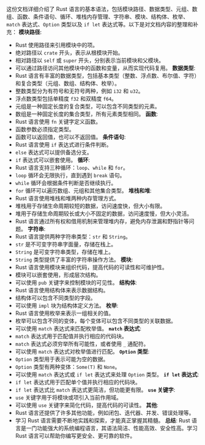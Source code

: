 这份文档详细介绍了 Rust 语言的基本语法，包括模块路径、数据类型、元组、数组、函数、条件语句、循环、堆栈内存管理、字符串、模块、结构体、枚举、`match` 表达式、`Option` 类型以及 `if let` 表达式等。以下是对文档内容的整理和补充：
**模块路径**:
*   Rust 使用路径来引用模块中的项。
*   绝对路径以 `crate` 开头，表示从根模块开始。
*   相对路径以 `self` 或 `super` 开头，分别表示当前模块和父模块。
*   可以通过路径访问其他模块中的函数和变量，从而实现代码复用。
**数据类型**:
*   Rust 语言有丰富的数据类型，包括基本类型（整数、浮点数、布尔值、字符）和复合类型（元组、数组、结构体、枚举）。
*   整数类型分为有符号和无符号两种，例如 `i32` 和 `u32`。
*   浮点数类型包括单精度 `f32` 和双精度 `f64`。
*   元组是一种固定长度的复合类型，可以包含不同类型的元素。
*   数组是一种固定长度的集合类型，所有元素类型相同。
**函数**:
*   Rust 语言使用 `fn` 关键字定义函数。
*   函数参数必须指定类型。
*   函数可以返回值，也可以不返回值。
**条件语句**:
*   Rust 语言使用 `if` 表达式进行条件判断。
*   `else` 表达式可以提供备选分支。
*   `if` 表达式可以嵌套使用。
**循环**:
*   Rust 语言支持三种循环：`loop`、`while` 和 `for`。
*   `loop` 循环会无限执行，直到遇到 `break` 语句。
*   `while` 循环会根据条件判断是否继续执行。
*   `for` 循环可以遍历数组、元组和其他集合类型。
**堆栈和堆**:
*   Rust 语言使用堆栈和堆两种内存管理方式。
*   堆栈用于存储生命周期较短的数据，访问速度快，但大小有限。
*   堆用于存储生命周期较长或大小不固定的数据，访问速度慢，但大小灵活。
*   Rust 语言通过所有权和借用机制来管理堆内存，避免内存泄漏和野指针等问题。
**字符串**:
*   Rust 语言提供两种字符串类型：`str` 和 `String`。
*   `str` 是不可变字符串字面量，存储在栈上。
*   `String` 是可变字符串类型，存储在堆上。
*   `String` 类型提供了丰富的字符串操作方法。
**模块**:
*   Rust 语言使用模块来组织代码，提高代码的可读性和可维护性。
*   模块可以嵌套使用，形成层次结构。
*   可以使用 `pub` 关键字来控制模块的可见性。
**结构体**:
*   Rust 语言使用结构体来表示数据结构。
*   结构体可以包含不同类型的字段。
*   可以使用 `impl` 块为结构体定义方法。
**枚举**:
*   Rust 语言使用枚举来表示一组相关的值。
*   枚举可以包含不同的变体，每个变体可以包含不同类型的关联数据。
*   可以使用 `match` 表达式来匹配枚举值。
**`match` 表达式**:
*   `match` 表达式用于匹配值并执行相应的代码块。
*   `match` 表达式必须穷举所有可能性，或者使用 `_` 通配符。
*   可以使用 `match` 表达式对枚举值进行匹配。
**`Option` 类型**:
*   `Option` 类型用于表示可能为空的数据。
*   `Option` 类型有两种变体：`Some(T)` 和 `None`。
*   可以使用 `match` 表达式或 `if let` 表达式来处理 `Option` 类型。
**`if let` 表达式**:
*   `if let` 表达式用于匹配单个值并执行相应的代码块。
*   `if let` 表达式比 `match` 表达式更简洁，但功能更有限。
**`use` 关键字**:
*   `use` 关键字用于将模块或项引入当前作用域。
*   可以使用 `use` 关键字来简化代码，提高代码的可读性。
**其他**:
*   Rust 语言还提供了许多其他功能，例如闭包、迭代器、并发、错误处理等。
*   学习 Rust 语言需要不断地实践和探索，才能真正掌握其精髓。
**总结**:
Rust 语言是一门功能强大的系统编程语言，其语法简洁、性能高效、安全性高。学习 Rust 语言可以帮助你编写更安全、更可靠的软件。

<!--stackedit_data:
eyJoaXN0b3J5IjpbLTIxMTI0ODYwNjddfQ==
-->